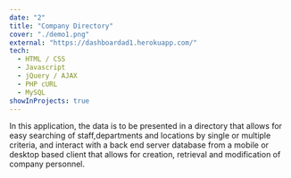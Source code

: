 ```yaml
---
date: "2"
title: "Company Directory"
cover: "./demo1.png"
external: "https://dashboardad1.herokuapp.com/"
tech:
  - HTML / CSS
  - Javascript
  - jQuery / AJAX
  - PHP cURL
  - MySQL
showInProjects: true
---
```


In this application, the data is to be presented in a directory that allows for easy searching of staff,departments and locations by single or multiple criteria, and interact with a back end server database from a mobile or desktop based client that allows for creation, retrieval and modification of company personnel.
